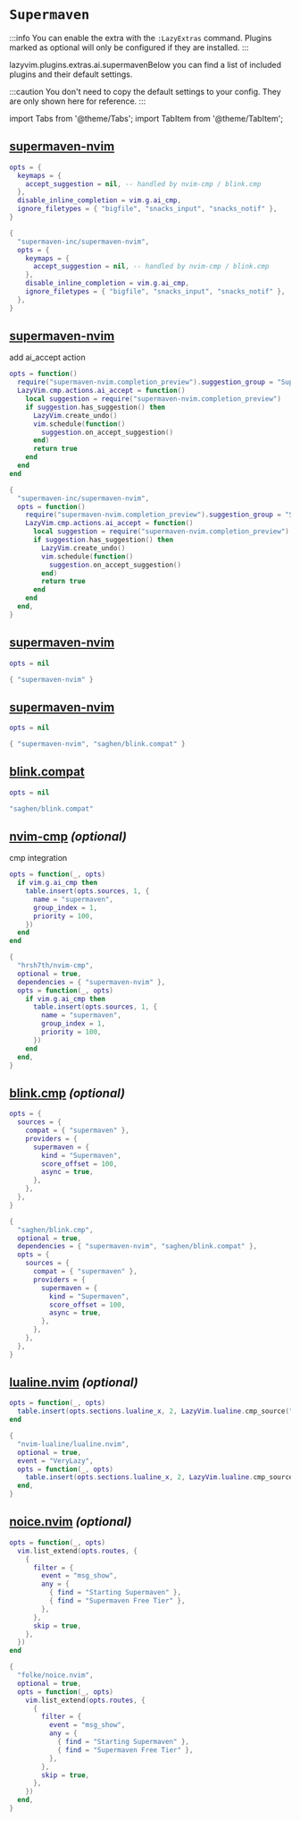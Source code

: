 # `Supermaven`

<!-- plugins:start -->

:::info
You can enable the extra with the `:LazyExtras` command.
Plugins marked as optional will only be configured if they are installed.
:::

lazyvim.plugins.extras.ai.supermavenBelow you can find a list of included plugins and their default settings.

:::caution
You don't need to copy the default settings to your config.
They are only shown here for reference.
:::

import Tabs from '@theme/Tabs';
import TabItem from '@theme/TabItem';

## [supermaven-nvim](https://github.com/supermaven-inc/supermaven-nvim)

<Tabs>

<TabItem value="opts" label="Options">

```lua
opts = {
  keymaps = {
    accept_suggestion = nil, -- handled by nvim-cmp / blink.cmp
  },
  disable_inline_completion = vim.g.ai_cmp,
  ignore_filetypes = { "bigfile", "snacks_input", "snacks_notif" },
}
```

</TabItem>


<TabItem value="code" label="Full Spec">

```lua
{
  "supermaven-inc/supermaven-nvim",
  opts = {
    keymaps = {
      accept_suggestion = nil, -- handled by nvim-cmp / blink.cmp
    },
    disable_inline_completion = vim.g.ai_cmp,
    ignore_filetypes = { "bigfile", "snacks_input", "snacks_notif" },
  },
}
```

</TabItem>

</Tabs>

## [supermaven-nvim](https://github.com/supermaven-inc/supermaven-nvim)

 add ai_accept action


<Tabs>

<TabItem value="opts" label="Options">

```lua
opts = function()
  require("supermaven-nvim.completion_preview").suggestion_group = "SupermavenSuggestion"
  LazyVim.cmp.actions.ai_accept = function()
    local suggestion = require("supermaven-nvim.completion_preview")
    if suggestion.has_suggestion() then
      LazyVim.create_undo()
      vim.schedule(function()
        suggestion.on_accept_suggestion()
      end)
      return true
    end
  end
end
```

</TabItem>


<TabItem value="code" label="Full Spec">

```lua
{
  "supermaven-inc/supermaven-nvim",
  opts = function()
    require("supermaven-nvim.completion_preview").suggestion_group = "SupermavenSuggestion"
    LazyVim.cmp.actions.ai_accept = function()
      local suggestion = require("supermaven-nvim.completion_preview")
      if suggestion.has_suggestion() then
        LazyVim.create_undo()
        vim.schedule(function()
          suggestion.on_accept_suggestion()
        end)
        return true
      end
    end
  end,
}
```

</TabItem>

</Tabs>

## [supermaven-nvim](https://github.com/supermaven-inc/supermaven-nvim)

<Tabs>

<TabItem value="opts" label="Options">

```lua
opts = nil
```

</TabItem>


<TabItem value="code" label="Full Spec">

```lua
{ "supermaven-nvim" }
```

</TabItem>

</Tabs>

## [supermaven-nvim](https://github.com/supermaven-inc/supermaven-nvim)

<Tabs>

<TabItem value="opts" label="Options">

```lua
opts = nil
```

</TabItem>


<TabItem value="code" label="Full Spec">

```lua
{ "supermaven-nvim", "saghen/blink.compat" }
```

</TabItem>

</Tabs>

## [blink.compat](https://github.com/saghen/blink.compat)

<Tabs>

<TabItem value="opts" label="Options">

```lua
opts = nil
```

</TabItem>


<TabItem value="code" label="Full Spec">

```lua
"saghen/blink.compat"
```

</TabItem>

</Tabs>

## [nvim-cmp](https://github.com/hrsh7th/nvim-cmp) _(optional)_

 cmp integration


<Tabs>

<TabItem value="opts" label="Options">

```lua
opts = function(_, opts)
  if vim.g.ai_cmp then
    table.insert(opts.sources, 1, {
      name = "supermaven",
      group_index = 1,
      priority = 100,
    })
  end
end
```

</TabItem>


<TabItem value="code" label="Full Spec">

```lua
{
  "hrsh7th/nvim-cmp",
  optional = true,
  dependencies = { "supermaven-nvim" },
  opts = function(_, opts)
    if vim.g.ai_cmp then
      table.insert(opts.sources, 1, {
        name = "supermaven",
        group_index = 1,
        priority = 100,
      })
    end
  end,
}
```

</TabItem>

</Tabs>

## [blink.cmp](https://github.com/saghen/blink.cmp) _(optional)_

<Tabs>

<TabItem value="opts" label="Options">

```lua
opts = {
  sources = {
    compat = { "supermaven" },
    providers = {
      supermaven = {
        kind = "Supermaven",
        score_offset = 100,
        async = true,
      },
    },
  },
}
```

</TabItem>


<TabItem value="code" label="Full Spec">

```lua
{
  "saghen/blink.cmp",
  optional = true,
  dependencies = { "supermaven-nvim", "saghen/blink.compat" },
  opts = {
    sources = {
      compat = { "supermaven" },
      providers = {
        supermaven = {
          kind = "Supermaven",
          score_offset = 100,
          async = true,
        },
      },
    },
  },
}
```

</TabItem>

</Tabs>

## [lualine.nvim](https://github.com/nvim-lualine/lualine.nvim) _(optional)_

<Tabs>

<TabItem value="opts" label="Options">

```lua
opts = function(_, opts)
  table.insert(opts.sections.lualine_x, 2, LazyVim.lualine.cmp_source("supermaven"))
end
```

</TabItem>


<TabItem value="code" label="Full Spec">

```lua
{
  "nvim-lualine/lualine.nvim",
  optional = true,
  event = "VeryLazy",
  opts = function(_, opts)
    table.insert(opts.sections.lualine_x, 2, LazyVim.lualine.cmp_source("supermaven"))
  end,
}
```

</TabItem>

</Tabs>

## [noice.nvim](https://github.com/folke/noice.nvim) _(optional)_

<Tabs>

<TabItem value="opts" label="Options">

```lua
opts = function(_, opts)
  vim.list_extend(opts.routes, {
    {
      filter = {
        event = "msg_show",
        any = {
          { find = "Starting Supermaven" },
          { find = "Supermaven Free Tier" },
        },
      },
      skip = true,
    },
  })
end
```

</TabItem>


<TabItem value="code" label="Full Spec">

```lua
{
  "folke/noice.nvim",
  optional = true,
  opts = function(_, opts)
    vim.list_extend(opts.routes, {
      {
        filter = {
          event = "msg_show",
          any = {
            { find = "Starting Supermaven" },
            { find = "Supermaven Free Tier" },
          },
        },
        skip = true,
      },
    })
  end,
}
```

</TabItem>

</Tabs>

<!-- plugins:end -->
